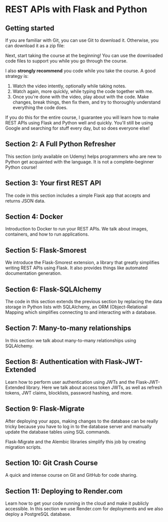 # REST APIs with Flask and Python

## Getting started

If you are familiar with Git, you can use Git to download it. Otherwise, you can download it as a zip file:


Next, start taking the course at the beginning! You can use the downloaded code files to support you while you go through the course.

I also **strongly recommend** you code while you take the course. A good strategy is:

1. Watch the video intently, optionally while taking notes.
2. Watch again, more quickly, while typing the code together with me.
3. Once you're done with the video, play about with the code. Make changes, break things, then fix them, and try to thoroughly understand everything the code does.

If you do this for the entire course, I guarantee you will learn how to make REST APIs using Flask and Python well and quickly. You'll still be using Google and searching for stuff every day, but so does everyone else!

## Section 2: A Full Python Refresher

This section (only available on Udemy) helps programmers who are new to Python get acquainted with the language. It is not a complete-beginner Python course!

## Section 3: Your first REST API

The code in this section includes a simple Flask app that accepts and returns JSON data.

## Section 4: Docker

Introduction to Docker to run your REST APIs. We talk about images, containers, and how to run applications.

## Section 5: Flask-Smorest

We introduce the Flask-Smorest extension, a library that greatly simplifies writing REST APIs using Flask. It also provides things like automated documentation generation.

## Section 6: Flask-SQLAlchemy

The code in this section extends the previous section by replacing the data storage in Python lists with SQLAlchemy, an ORM (Object-Relational Mapping which simplifies connecting to and interacting with a database.

## Section 7: Many-to-many relationships

In this section we talk about many-to-many relationships using SQLAlchemy.

## Section 8: Authentication with Flask-JWT-Extended

Learn how to perform user authentication using JWTs and the Flask-JWT-Extended library. Here we talk about access token JWTs, as well as refresh tokens, JWT claims, blocklists, password hashing, and more.

## Section 9: Flask-Migrate

After deploying your apps, making changes to the database can be really tricky because you have to log in to the database server and manually update the database tables using SQL commands.

Flask-Migrate and the Alembic libraries simplify this job by creating migration scripts.

## Section 10: Git Crash Course

A quick and intense course on Git and GitHub for code sharing.

## Section 11: Deploying to Render.com

Learn how to get your code running in the cloud and make it publicly accessible. In this section we use Render.com for deployments and we also deploy a PostgreSQL database.
